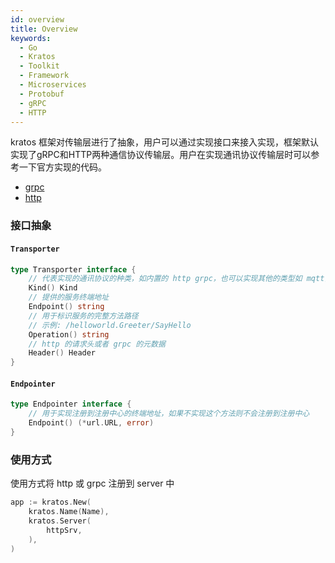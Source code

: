 ```yaml
---
id: overview
title: Overview
keywords:
  - Go
  - Kratos
  - Toolkit
  - Framework
  - Microservices
  - Protobuf
  - gRPC
  - HTTP
---
```


 kratos 框架对传输层进行了抽象，用户可以通过实现接口来接入实现，框架默认实现了gRPC和HTTP两种通信协议传输层。用户在实现通讯协议传输层时可以参考一下官方实现的代码。

- [grpc](https://github.com/go-kratos/kratos/tree/main/transport/grpc)
- [http](https://github.com/go-kratos/kratos/tree/main/transport/http)

### 接口抽象

#### `Transporter`
```go
type Transporter interface {
	// 代表实现的通讯协议的种类，如内置的 http grpc，也可以实现其他的类型如 mqtt，websocket
	Kind() Kind
	// 提供的服务终端地址
	Endpoint() string
	// 用于标识服务的完整方法路径
	// 示例: /helloworld.Greeter/SayHello
	Operation() string
 	// http 的请求头或者 grpc 的元数据
	Header() Header
}
```
#### `Endpointer`
```go
type Endpointer interface {
	// 用于实现注册到注册中心的终端地址，如果不实现这个方法则不会注册到注册中心
	Endpoint() (*url.URL, error)
}
```

### 使用方式

使用方式将 http 或 grpc 注册到 server 中

```go
app := kratos.New(
	kratos.Name(Name),
	kratos.Server(
		httpSrv,
	),
)
```
